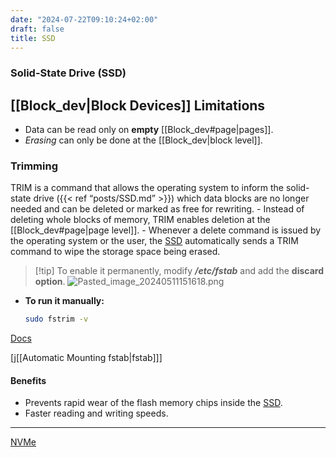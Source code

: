 ```yaml
---
date: "2024-07-22T09:10:24+02:00"
draft: false
title: SSD
---
```


### Solid-State Drive (SSD)

## \[\[Block_dev\|Block Devices\]\] Limitations

-   Data can be read only on **empty** \[\[Block_dev#page\|pages\]\].
-   *Erasing* can only be done at the \[\[Block_dev\|block level\]\].

### Trimming

TRIM is a command that allows the operating system to inform the
solid-state drive ({{\< ref “posts/SSD.md” \>}}) which data blocks are
no longer needed and can be deleted or marked as free for rewriting. -
Instead of deleting whole blocks of memory, TRIM enables deletion at the
\[\[Block_dev#page\|page level\]\]. - Whenever a delete command is
issued by the operating system or the user, the [SSD](/Notes/posts/SSD)
automatically sends a TRIM command to wipe the storage space being
erased.

> \[!tip\] To enable it permanently, modify ***/etc/fstab*** and add the
> **discard option**.
> ![Pasted_image_20240511151618.png](/Notes/Pasted_image_20240511151618.png)

-   **To run it manually:**

    ``` bash
    sudo fstrim -v
    ```

[Docs](https://www.baeldung.com/linux/trim-ssd#2-modifying-theetcfstab-file)

\[j\[\[Automatic Mounting fstab\|fstab\]\]\]

#### Benefits

-   Prevents rapid wear of the flash memory chips inside the
    [SSD](/Notes/posts/SSD).
-   Faster reading and writing speeds.

------------------------------------------------------------------------

[NVMe](/Notes/posts/NVMe)
